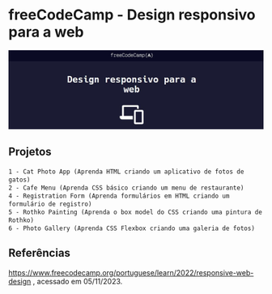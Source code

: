 # freeCodeCamp - Design responsivo para a web
![freecodecamp-logo](freecodecamp-web2-logo.jpg)


## Projetos
    1 - Cat Photo App (Aprenda HTML criando um aplicativo de fotos de gatos)
    2 - Cafe Menu (Aprenda CSS básico criando um menu de restaurante)
    4 - Registration Form (Aprenda formulários em HTML criando um formulário de registro)
    5 - Rothko Painting (Aprenda o box model do CSS criando uma pintura de Rothko)
    6 - Photo Gallery (Aprenda CSS Flexbox criando uma galeria de fotos)


## Referências
https://www.freecodecamp.org/portuguese/learn/2022/responsive-web-design
, acessado em 05/11/2023.
